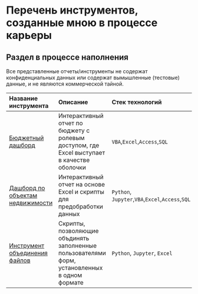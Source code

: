 # Перечень инструментов, созданные мною в процессе карьеры
## Раздел в процессе наполнения
Все представленные отчеты/инструменты не содержат конфиденциальных данных или содержат вымышленные (тестовые) данные, и не являются коммерческой тайной.

| Название инструмента | Описание | Стек технологий | 
| :---------------------- | :---------------------- | :---------------------- |
| [Бюджетный дашборд](1_budget_dashboard) | Интерактивный отчет по бюджету с ролевым доступом, где Excel выступает в качестве оболочки | `VBA`,`Excel`,`Access`,`SQL` |
| [Дашборд по объектам недвижимости](2_real_estate_dashboard) | Интерактивный отчет на основе Excel и скрипты для предобработки данных | `Python`, `Jupyter`,`VBA`,`Excel`,`Access`,`SQL` |
| [Инструмент объединения файлов](3_merge_files) | Скрипты, позволяющие объдинять заполненные пользователями форм, установленных в одном формате | `Python`, `Jupyter`, `Excel` |




